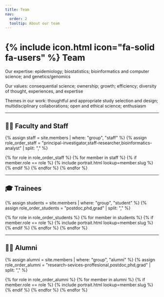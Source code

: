 ```yaml
---
title: Team
nav:
  order: 2
  tooltip: About our team
---
```


# {% include icon.html icon="fa-solid fa-users" %} Team

Our expertise: epidemiology; biostatistics; bioinformatics and computer science; and genetics/genomics 

Our values: consequential science; ownership; growth; efficiency; diversity of thought, experiences, and expertise 

Themes in our work: thoughtful and appropriate study selection and design; multidisciplinary collaborations; open and ethical science; enthusiasm 

---

## 🧑‍💼 Faculty and Staff

{% assign staff = site.members | where: "group", "staff" %}
{% assign role_order_staff = "principal-investigator,staff-researcher,bioinformatics-analyst" | split: "," %}

{% for role in role_order_staff %}
  {% for member in staff %}
    {% if member.role == role %}
      {% include portrait.html lookup=member.slug %}
    {% endif %}
  {% endfor %}
{% endfor %}

---

## 🎓 Trainees

{% assign students = site.members | where: "group", "student" %}
{% assign role_order_students = "postdoc,phd,grad" | split: "," %}

{% for role in role_order_students %}
  {% for member in students %}
    {% if member.role == role %}
      {% include portrait.html lookup=member.slug %}
    {% endif %}
  {% endfor %}
{% endfor %}

---

## 🧑‍🎓 Alumni

{% assign alumni = site.members | where: "group", "alumni" %}
{% assign role_order_alumni = "research-sevices-proffesional,postdoc,phd,grad" | split: "," %}

{% for role in role_order_alumni %}
  {% for member in alumni %}
    {% if member.role == role %}
      {% include portrait.html lookup=member.slug %}
    {% endif %}
  {% endfor %}
{% endfor %}
